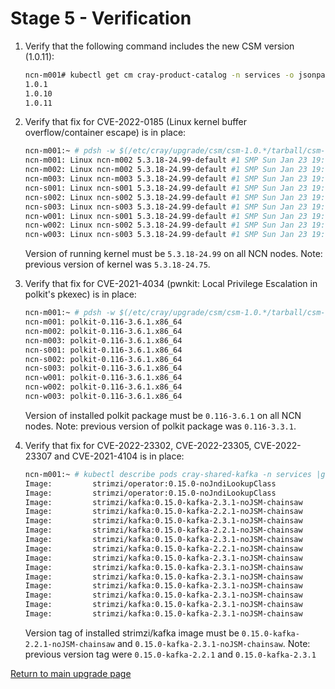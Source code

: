 # Stage 5 - Verification

1. Verify that the following command includes the new CSM version (1.0.11):

   ```bash
   ncn-m001# kubectl get cm cray-product-catalog -n services -o jsonpath='{.data.csm}' | yq r -j - | jq -r 'to_entries[] | .key' | sort -V
   1.0.1
   1.0.10
   1.0.11
   ```

1. Verify that fix for CVE-2022-0185 (Linux kernel buffer overflow/container escape) is in place:

    ```bash
    ncn-m001:~ # pdsh -w $(/etc/cray/upgrade/csm/csm-1.0.*/tarball/csm-1.0.*/lib/list-ncns.sh 2>/dev/null | paste -sd,) "uname -a"
    ncn-m001: Linux ncn-m002 5.3.18-24.99-default #1 SMP Sun Jan 23 19:03:51 UTC 2022 (712a8e6) x86_64 x86_64 x86_64 GNU/Linux
    ncn-m002: Linux ncn-m002 5.3.18-24.99-default #1 SMP Sun Jan 23 19:03:51 UTC 2022 (712a8e6) x86_64 x86_64 x86_64 GNU/Linux
    ncn-m003: Linux ncn-m003 5.3.18-24.99-default #1 SMP Sun Jan 23 19:03:51 UTC 2022 (712a8e6) x86_64 x86_64 x86_64 GNU/Linux
    ncn-s001: Linux ncn-s001 5.3.18-24.99-default #1 SMP Sun Jan 23 19:03:51 UTC 2022 (712a8e6) x86_64 x86_64 x86_64 GNU/Linux
    ncn-s002: Linux ncn-s002 5.3.18-24.99-default #1 SMP Sun Jan 23 19:03:51 UTC 2022 (712a8e6) x86_64 x86_64 x86_64 GNU/Linux
    ncn-s003: Linux ncn-s003 5.3.18-24.99-default #1 SMP Sun Jan 23 19:03:51 UTC 2022 (712a8e6) x86_64 x86_64 x86_64 GNU/Linux
    ncn-w001: Linux ncn-s001 5.3.18-24.99-default #1 SMP Sun Jan 23 19:03:51 UTC 2022 (712a8e6) x86_64 x86_64 x86_64 GNU/Linux
    ncn-w002: Linux ncn-s002 5.3.18-24.99-default #1 SMP Sun Jan 23 19:03:51 UTC 2022 (712a8e6) x86_64 x86_64 x86_64 GNU/Linux
    ncn-w003: Linux ncn-s003 5.3.18-24.99-default #1 SMP Sun Jan 23 19:03:51 UTC 2022 (712a8e6) x86_64 x86_64 x86_64 GNU/Linux
    ```

    Version of running kernel must be `5.3.18-24.99` on all NCN nodes. Note: previous version of kernel was `5.3.18-24.75`.

1. Verify that fix for CVE-2021-4034 (pwnkit: Local Privilege Escalation in polkit's pkexec) is in place:

    ```bash
    ncn-m001:~ # pdsh -w $(/etc/cray/upgrade/csm/csm-1.0.*/tarball/csm-1.0.*/lib/list-ncns.sh 2>/dev/null | paste -sd,) "rpm -q polkit"
    ncn-m001: polkit-0.116-3.6.1.x86_64
    ncn-m002: polkit-0.116-3.6.1.x86_64
    ncn-m003: polkit-0.116-3.6.1.x86_64
    ncn-s001: polkit-0.116-3.6.1.x86_64
    ncn-s002: polkit-0.116-3.6.1.x86_64
    ncn-s003: polkit-0.116-3.6.1.x86_64
    ncn-w001: polkit-0.116-3.6.1.x86_64
    ncn-w002: polkit-0.116-3.6.1.x86_64
    ncn-w003: polkit-0.116-3.6.1.x86_64
    ```

    Version of installed polkit package must be `0.116-3.6.1` on all NCN nodes. Note: previous version of polkit package was `0.116-3.3.1`.

1.  Verify that fix for CVE-2022-23302, CVE-2022-23305, CVE-2022-23307 and CVE-2021-4104 is in place:

    ```bash
    ncn-m001:~ # kubectl describe pods cray-shared-kafka -n services |grep Image:
    Image:         strimzi/operator:0.15.0-noJndiLookupClass
    Image:         strimzi/operator:0.15.0-noJndiLookupClass
    Image:         strimzi/kafka:0.15.0-kafka-2.3.1-noJSM-chainsaw
    Image:         strimzi/kafka:0.15.0-kafka-2.2.1-noJSM-chainsaw
    Image:         strimzi/kafka:0.15.0-kafka-2.3.1-noJSM-chainsaw
    Image:         strimzi/kafka:0.15.0-kafka-2.2.1-noJSM-chainsaw
    Image:         strimzi/kafka:0.15.0-kafka-2.3.1-noJSM-chainsaw
    Image:         strimzi/kafka:0.15.0-kafka-2.2.1-noJSM-chainsaw
    Image:         strimzi/kafka:0.15.0-kafka-2.3.1-noJSM-chainsaw
    Image:         strimzi/kafka:0.15.0-kafka-2.3.1-noJSM-chainsaw
    Image:         strimzi/kafka:0.15.0-kafka-2.3.1-noJSM-chainsaw
    Image:         strimzi/kafka:0.15.0-kafka-2.3.1-noJSM-chainsaw
    Image:         strimzi/kafka:0.15.0-kafka-2.3.1-noJSM-chainsaw
    Image:         strimzi/kafka:0.15.0-kafka-2.3.1-noJSM-chainsaw
    Image:         strimzi/kafka:0.15.0-kafka-2.3.1-noJSM-chainsaw
    ```
    
    Version tag of installed strimzi/kafka image must be `0.15.0-kafka-2.2.1-noJSM-chainsaw` and `0.15.0-kafka-2.3.1-noJSM-chainsaw`. Note: previous version tag were `0.15.0-kafka-2.2.1` and `0.15.0-kafka-2.3.1`
    
[Return to main upgrade page](README.md)
